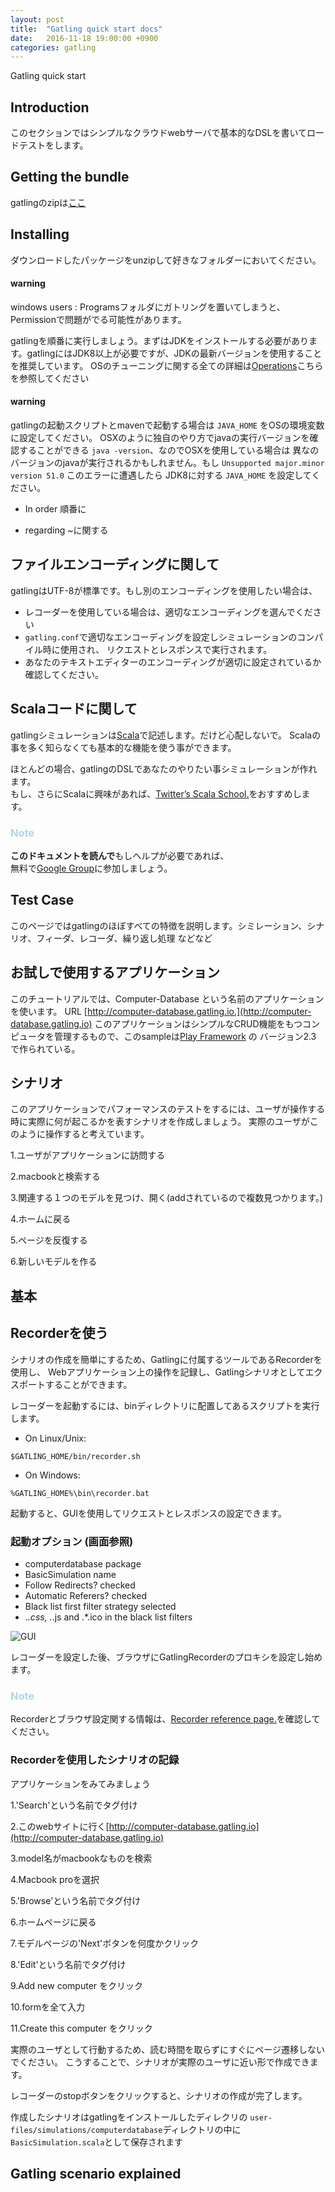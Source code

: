 ```yaml
---
layout: post
title:  "Gatling quick start docs"
date:   2016-11-18 19:00:00 +0900
categories: gatling
---
```

Gatling quick start

## Introduction

このセクションではシンプルなクラウドwebサーバで基本的なDSLを書いてロードテストをします。

## Getting the bundle

gatlingのzipは[ここ](http://gatling.io/#/resources/download)

## Installing

ダウンロードしたパッケージをunzipして好きなフォルダーにおいてください。

#### warning

windows users : Programsフォルダにガトリングを置いてしまうと、Permissionで問題がでる可能性があります。

gatlingを順番に実行しましょう。まずはJDKをインストールする必要があります。gatlingにはJDK8以上が必要ですが、JDKの最新バージョンを使用することを推奨しています。
OSのチューニングに関する全ての詳細は[Operations](http://gatling.io/docs/2.2.3/general/operations.html#operations)こちらを参照してください

#### warning

gatlingの起動スクリプトとmavenで起動する場合は ```JAVA_HOME``` をOSの環境変数に設定してください。
OSXのように独自のやり方でjavaの実行バージョンを確認することができる ``` java -version ```、なのでOSXを使用している場合は
異なのバージョンのjavaが実行されるかもしれません。もし ``` Unsupported major.minor version 51.0 ``` このエラーに遭遇したら
JDK8に対する ``` JAVA_HOME ``` を設定してください。


* In order 順番に

* regarding ~に関する

## ファイルエンコーディングに関して
gatlingはUTF-8が標準です。もし別のエンコーディングを使用したい場合は、

* レコーダーを使用している場合は、適切なエンコーディングを選んでください
* ```gatling.conf```で適切なエンコーディングを設定しシミュレーションのコンパイル時に使用され、
リクエストとレスポンスで実行されます。
* あなたのテキストエディターのエンコーディングが適切に設定されているか確認してください。

## Scalaコードに関して
gatlingシミュレーションは[Scala](http://www.scala-lang.org/)で記述します。だけど心配しないで。
Scalaの事を多く知らなくても基本的な機能を使う事ができます。

ほとんどの場合、gatlingのDSLであなたのやりたい事シミュレーションが作れます。  
もし、さらにScalaに興味があれば、[Twitter’s Scala School.](http://twitter.github.io/scala_school)をおすすめします。

### <span style="color: #ADD8E6; ">Note</span>

**このドキュメントを読んで**もしヘルプが必要であれば、   
無料で[Google Group](https://groups.google.com/forum/#!forum/gatling)に参加しましょう。

## Test Case

このページではgatlingのほぼすべての特徴を説明します。シミレーション、シナリオ、フィーダ、レコーダ、繰り返し処理 などなど

## お試しで使用するアプリケーション

このチュートリアルでは、Computer-Database という名前のアプリケーションを使います。 URL [http://computer-database.gatling.io.](http://computer-database.gatling.io)
このアプリケーションはシンプルなCRUD機能をもつコンピュータを管理するもので、このsampleは[Play Framework](https://www.playframework.com/) の バージョン2.3 で作られている。

## シナリオ

このアプリケーションでパフォーマンスのテストをするには、ユーザが操作する時に実際に何が起こるかを表すシナリオを作成しましょう。
実際のユーザがこのように操作すると考えています。

1.ユーザがアプリケーションに訪問する

2.macbookと検索する

3.関連する１つのモデルを見つけ、開く(addされているので複数見つかります。)

4.ホームに戻る

5.ページを反復する

6.新しいモデルを作る

## 基本

## Recorderを使う

シナリオの作成を簡単にするため、Gatlingに付属するツールであるRecorderを使用し、
Webアプリケーション上の操作を記録し、Gatlingシナリオとしてエクスポートすることができます。

レコーダーを起動するには、binディレクトリに配置してあるスクリプトを実行します。

* On Linux/Unix:

```
$GATLING_HOME/bin/recorder.sh
```

* On Windows:

```
%GATLING_HOME%\bin\recorder.bat
```

起動すると、GUIを使用してリクエストとレスポンスの設定できます。

### 起動オプション (画面参照)
* computerdatabase package
* BasicSimulation name
* Follow Redirects? checked
* Automatic Referers? checked
* Black list first filter strategy selected
* .*\.css, .*\.js and .*\.ico in the black list filters

![GUI](http://gatling.io/docs/2.2.2/_images/recorder1.png)

レコーダーを設定した後、ブラウザにGatlingRecorderのプロキシを設定し始めます。

### <span style="color: #ADD8E6; ">Note</span>

Recorderとブラウザ設定関する情報は、[Recorder reference page.](http://gatling.io/docs/2.2.2/http/recorder.html#recorder)を確認してください。

### Recorderを使用したシナリオの記録

アプリケーションをみてみましょう

1.'Search'という名前でタグ付け

2.このwebサイトに行く[http://computer-database.gatling.io](http://computer-database.gatling.io)

3.model名がmacbookなものを検索

4.Macbook proを選択

5.'Browse'という名前でタグ付け

6.ホームページに戻る

7.モデルページの'Next'ボタンを何度かクリック

8.'Edit'という名前でタグ付け

9.Add new computer をクリック

10.formを全て入力

11.Create this computer をクリック

実際のユーザとして行動するため、読む時間を取らずにすぐにページ遷移しないでください。
こうすることで、シナリオが実際のユーザに近い形で作成できます。

レコーダーのstopボタンをクリックすると、シナリオの作成が完了します。

作成したシナリオはgatlingをインストールしたディレクリの ``` user-files/simulations/computerdatabase ```ディレクトリの中に ``` BasicSimulation.scala ```として保存されます

## Gatling scenario explained
